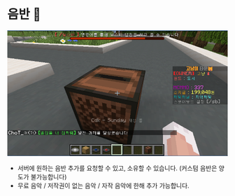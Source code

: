 # 음반 💽

![](<../../../../.gitbook/assets/image (2) (1).png>)

* 서버에 원하는 음반 추가를 요청할 수 있고, 소유할 수 있습니다. (커스텀 음반은 양도가 불가능합니다)
* 무료 음악 / 저작권이 없는 음악 / 자작 음악에 한해 추가 가능합니다.
